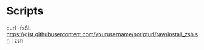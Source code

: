 # Scripts


curl -fsSL https://gist.githubusercontent.com/yourusername/scripturl/raw/install_zsh.sh | zsh
